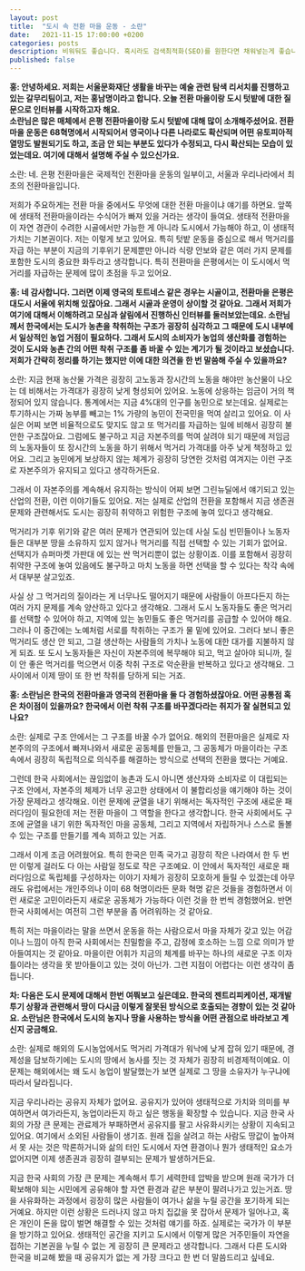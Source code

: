 ```yaml
---
layout: post
title:  "도시 속 전환 마을 운동 - 소란"
date:   2021-11-15 17:00:00 +0200
categories: posts
description: 비워둬도 좋습니다. 혹시라도 검색최적화(SEO)를 원한다면 채워넣는게 좋습니다.
published: false
---
```



**홍: 안녕하세요. 저희는 서울문화재단 생활을 바꾸는 예술 관련 탐색 리서치를 진행하고 있는 갈무리팀이고, 저는 홍남명이라고 합니다. 오늘 전환 마을이랑 도시 텃밭에 대한 질문으로 인터뷰를 시작하고자 해요.**    
**소란님은 많은 매체에서 은평 전환마을이랑 도시 텃밭에 대해 많이 소개해주셨어요. 전환 마을 운동은 68혁명에서 시작되어서 영국이나 다른 나라로도 확산되며 어떤 유토피아적 열망도 발원되기도 하고, 조금 안 되는 부분도 있다가 수정되고, 다시 확산되는 모습이 있었는데요. 여기에 대해서 설명해 주실 수 있으신가요.**  

  소란: 네. 은평 전환마을은 국제적인 전환마을 운동의 일부이고, 서울과 우리나라에서 최초의 전환마을입니다.   

저희가 주요하게는 전환 마을 중에서도 무엇에 대한 전환 마을이냐 얘기를 하면요. 앞쪽에 생태적 전환마을이라는 수식어가 빠져 있을 거라는 생각이 들여요. 생태적 전환마을이 자연 경관이 수려한 시골에서만 가능한 게 아니라 도시에서 가능해야 하고, 이 생태적 가치는 기본권이다. 저는 이렇게 보고 있어요. 특히 텃밭 운동을 중심으로 해서 먹거리를 자급 하는 부분이 지금의 기후위기 문제뿐만 아니라 식량 안보와 같은 여러 가지 문제를 포함한 도시의 중요한 화두라고 생각합니다. 특히 전환마을 은평에서는 이 도시에서 먹거리를 자급하는 문제에 많이 초점을 두고 있어요.  


**홍: 네 감사합니다. 그러면 이제 영국의 토트네스 같은 경우는 시골이고,  전환마을 은평은 대도시 서울에 위치해 있잖아요. 그래서 시골과 운영이 상이할 것 같아요. 그래서 저희가 여기에 대해서 이해하려고 모심과 살림에서 진행하신 인터뷰를 둘러보았는데요. 소란님께서 한국에서는 도시가 농촌을 착취하는 구조가 굉장히 심각하고 그 때문에 도시 내부에서 일상적인 농업 거점이 필요하다. 그래서 도시의 소비자가 농업의 생산화를 경험하는 것이 도시와 농촌 간의 어떤 착취 구조를 좀 바꿀 수 있는 계기가 될 것이라고 보셨습니다. 저희가 간략히 정리를 하기는 했지만 이에 대한 의견을 한 번 말씀해 주실 수 있을까요?**  

소란: 지금 현재 농산물 가격은 굉장히 고노동과 장시간의 노동을 해야만 농산물이 나오는 데 비해서는 가격대가 굉장히 낮게 형성되어 있어요. 노동에 상응하는 임금이 거의 책정되어 있지 않습니다. 통계에서는 지금 4%대의 인구를 농민으로 보는데요. 실제로는 투기하시는 가짜 농부를 빼고는 1% 가량의 농민이 전국민을 먹여 살리고 있어요. 이 사실은 어찌 보면 비율적으로도 맞지도 않고 또  먹거리를 자급하는 일에 비해서 굉장히 불안한 구조잖아요.
그럼에도 불구하고 지금 자본주의를 먹여 살려야 되기 때문에 저임금의 노동자들이 또 장시간의 노동을 하기 위해서 먹거리 가격대를 아주 낮게 책정하고 있어요. 그리고 농민에게 보상하지 않는 체계가 굉장히 당연한 것처럼 여겨지는 이런 구조로 자본주의가 유지되고 있다고 생각하거든요.   

그래서 이 자본주의를 계속해서 유지하는 방식이 어찌 보면 그린뉴딜에서 얘기되고 있는 산업의 전환, 이런 이야기들도 있어요. 저는 실제로 산업의 전환을 포함해서 지금 생존권 문제와 관련해서도 도시는 굉장히 취약하고 위험한 구조에 놓여 있다고 생각해요.  

먹거리가 기후 위기와 같은 여러 문제가 연관되어 있는데 사실 도심 빈민들이나 노동자들은 대부분 땅을 소유하지 있지 않거나 먹거리를 직접 선택할 수 있는 기회가  없어요. 선택지가 슈퍼마켓 가판대 에 있는 싼 먹거리뿐이 없는 상황이죠. 이를 포함해서 굉장히 취약한 구조에 놓여 있음에도 불구하고 마치 노동을 하면 선택을 할 수 있다는 착각 속에서 대부분 살고있죠.  

사실 상 그 먹거리의 질이라는 게 너무나도 떨어지기 때문에 사람들이 아프다든지 하는 여러 가지 문제를 계속 양산하고 있다고 생각해요. 그래서 도시 노동자들도 좋은 먹거리를 선택할 수 있어야 하고, 지역에 있는 농민들도 좋은 먹거리를 공급할 수 있어야 해요. 그러나 이 중간에는 노예처럼 서로를 착취하는 구조가 물 밑에 있어요. 그러다 보니 좋은 먹거리도 생산 안 되고, 그걸 생산하는 사람들의 가치나 노동에 대한 대가를 지불하지 않게 되죠. 또 도시 노동자들은 자신이 자본주의에 복무해야 되고, 먹고 살아야 되니까, 질이 안 좋은 먹거리를 먹으면서 이중 착취 구조로 악순환을 반복하고 있다고 생각해요. 그 사이에서 이제 땅이 또 한 번 착취를 당하게 되는 거죠.  

**홍: 소란님은 한국의 전환마을과 영국의 전환마을 둘 다 경험하셨잖아요. 어떤 공통점 혹은 차이점이 있을까요? 한국에서 이런 착취 구조를 바꾸겠다라는 취지가 잘 실현되고 있나요?**  

소란: 실제로 구조 안에서는 그 구조를 바꿀 수가 없어요. 해외의 전환마을은 실제로 자본주의의 구조에서 빠져나와서 새로운 공동체를 만들고, 그 공동체가 마을이라는 구조 속에서 굉장히 독립적으로 의식주를 해결하는 방식으로 선택의 전환을 했다는 거예요.   

그런데 한국 사회에서는 끊임없이 농촌과 도시 아니면 생산자와 소비자로 이 대립되는 구조 안에서, 자본주의 체제가 너무 공고한 상태에서 이 불합리성을 얘기해야 하는 것이 가장 문제라고 생각해요. 이런 문제에 균열을 내기 위해서는 독자적인 구조에 새로운 패러다임이 필요한데 저는 전환 마을이 그 역할을 한다고 생각합니다. 한국 사회에서도 구조에 균열을 내기 위한 독자적인 마을 공동체, 그리고 지역에서 자립하거나 스스로 돌볼 수 있는 구조를 만들기를 계속 꾀하고 있는 거죠.   

그래서 이게 조금 어려웠어요. 특히 한국은 민족 국가고 굉장히 작은 나라여서 한 두 번만 이렇게 걸러도 다 아는 사람일 정도로 작은 구조예요. 이 안에서 독자적인 새로운 패러다임으로 독립체를 구성하자는 이야기 자체가 굉장히 모호하게 들릴 수 있겠는데 아무래도 유럽에서는 개인주의나 이미 68 혁명이라든 문화 혁명 같은 것들을 경험하면서 이런 새로운 고민이라든지 새로운 공동체가 가능하다 이런 것을 한 번씩 경험했어요. 반면 한국 사회에서는 여전히 그런 부분을 좀 어려워하는 것 같아요.    

특히 저는 마을이라는 말을 쓰면서 운동을 하는 사람으로서 마을 자체가 갖고 있는 어감이나 느낌이 아직 한국 사회에서는 친밀함을 주고, 감정에 호소하는 느낌 으로 의미가 받아들여지는 것 같아요. 마을이란 어휘가 지금의 체계를 바꾸는 하나의 새로운 구조 이자 틀이라는 생각을 못 받아들이고 있는 것이 아닌가. 그런 지점이 어렵다는 이런 생각이 좀 듭니다.  

**차: 다음은 도시 문제에 대해서 한번 여쭤보고 싶은데요. 한국의 젠트리피케이션, 재개발 투기 상황과 관련해서 땅이 다시금 이렇게 잘못된 방식으로 호출되는 경향이 있는 것 같아요. 소란님은 한국에서 도시의 농지나 땅을 사용하는 방식을 어떤 관점으로 바라보고 계신지 궁금해요.**  

소란: 실제로 해외의 도시농업에서도 먹거리 가격대가 워낙에 낮게 잡혀 있기 때문에, 경제성을 담보하기에는 도시의 땅에서 농사를 짓는 것 자체가 굉장히 비경제적이예요. 이 문제는 해외에서는 왜 도시 농업이 발달했는가 보면 실제로 그 땅을 소유자가 누구냐에 따라서 달라집니다.   

지금 우리나라는 공유지 자체가 없어요. 공유지가 있어야  생태적으로 가치와 의미를 부여하면서 여가라든지, 농업이라든지 하고 싶은 행동을 확장할 수 있습니다. 지금 한국 사회의 가장 큰 문제는 관료제가 부패하면서 공유지를 팔고 사유화시키는 상황이 지속되고 있어요. 여기에서 소외된 사람들이 생기죠. 원래 집을 살려고 하는 사람도 땅값이 높아져서 못 사는 것은 막론하거니와 삶의 터인 도시에서 자연 환경이나 뭔가 생태적인 요소가 없어지면 이제 생존권과 굉장히 결부되는 문제가 발생하거든요.   

지금 한국 사회의 가장 큰 문제는 계속해서 투기 세력한테 압박을 받으며 원래 국가가 더 확보해야 되는 시민에게 공유해야 할 자연 환경과 같은 부분이 팔려나가고 있는거죠. 땅을 사유화하는 과정에서 굉장히 많은 사람들이 여가나 삶을 누릴 공간을 포기하게 되는 거예요. 하지만 이런 상황은 드러나지 않고 마치 집값을 못 잡아서 문제가 일어나고, 혹은 개인이 돈을 많이 벌면 해결할 수 있는 것처럼 얘기를 하죠. 실제로는 국가가 이 부분을 방기하고 있어요.
생태적인 공간을 지키고 도시에서 이렇게 많은 거주민들이 자연을 접하는 기본권을 누릴 수 없는 게 굉장히 큰 문제라고 생각합니다. 그래서 다른 도시와 한국을 비교해 봤을  때 공유지가 없는 게 가장 크다고 한 번 더 말씀드리고 싶네요.   

